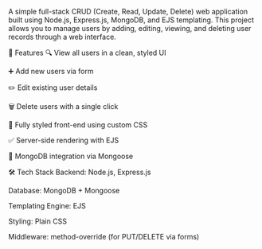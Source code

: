 A simple full-stack CRUD (Create, Read, Update, Delete) web application built using Node.js, Express.js, MongoDB, and EJS templating. This project allows you to manage users by adding, editing, viewing, and deleting user records through a web interface.

🚀 Features 🔍 View all users in a clean, styled UI

➕ Add new users via form

✏️ Edit existing user details

🗑️ Delete users with a single click

💅 Fully styled front-end using custom CSS

✅ Server-side rendering with EJS

🌱 MongoDB integration via Mongoose

🛠️ Tech Stack Backend: Node.js, Express.js

Database: MongoDB + Mongoose

Templating Engine: EJS

Styling: Plain CSS

Middleware: method-override (for PUT/DELETE via forms)
